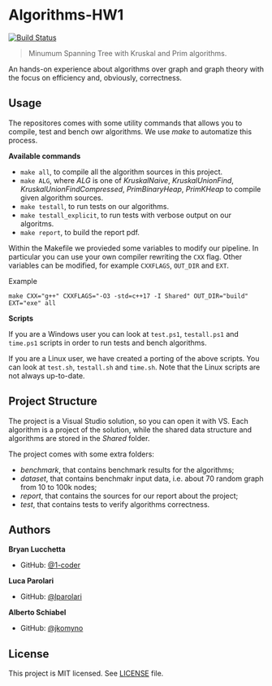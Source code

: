 # Algorithms-HW1

[![Build Status](https://travis-ci.com/jkomyno/algorithms-hw1.svg?token=VSm1u6swXqyzsdGeq7Kp&branch=master)](https://travis-ci.com/jkomyno/algorithms-hw1)

> Minumum Spanning Tree with Kruskal and Prim algorithms.

An hands-on experience about algorithms over graph and graph theory
with the focus on efficiency and, obviously, correctness.

## Usage

The repositores comes with some utility commands that allows you to
compile, test and bench owr algorithms. We use *make* to automatize
this process.

**Available commands**

- `make all`, to compile all the algorithm sources in this project.
- `make ALG`, where *ALG* is one of *KruskalNaive*, *KruskalUnionFind*,
    *KruskalUnionFindCompressed*, *PrimBinaryHeap*, *PrimKHeap* to
    compile given algorithm sources.
- `make testall`, to run tests on our algorithms.
- `make testall_explicit`, to run tests with verbose output on our algoritms.
- `make report`, to build the report pdf.

Within the Makefile we provieded some variables to modify our pipeline.
In particular you can use your own compiler rewriting the `CXX` flag. Other
variables can be modified, for example `CXXFLAGS`, `OUT_DIR` and `EXT`.

Example
```
make CXX="g++" CXXFLAGS="-O3 -std=c++17 -I Shared" OUT_DIR="build" EXT="exe" all
```

**Scripts**

If you are a Windows user you can look at `test.ps1`, `testall.ps1` and
`time.ps1` scripts in order to run tests and bench algorithms.

If you are a Linux user, we have created a porting of the above scripts.
You can look at `test.sh`, `testall.sh` and `time.sh`. Note that the Linux
scripts are not always up-to-date.

## Project Structure

The project is a Visual Studio solution, so you can open it with VS. Each
algorithm is a project of the solution, while the shared data structure and
algorithms are stored in the *Shared* folder.

The project comes with some extra folders:
- *benchmark*, that contains benchmark results for the algorithms;
- *dataset*, that contains benchmakr input data, i.e. about 70 random graph
    from 10 to 100k nodes;
- *report*, that contains the sources for our report about the project;
- *test*, that contains tests to verify algorithms correctness.

## Authors

**Bryan Lucchetta**
- GitHub: [@1-coder](https://github.com/1-coder)

**Luca Parolari**
- GitHub: [@lparolari](https://github.com/lparolari)

**Alberto Schiabel**
- GitHub: [@jkomyno](https://github.com/jkomyno)

## License

This project is MIT licensed. See [LICENSE](LICENSE) file.

